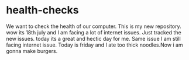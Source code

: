 # health-checks
We want to check the health of our computer.
This is my new repository.
wow its 18th july and I am facing a lot of internet issues.
Just tracked the new issues.
today its a great and hectic day for me.
Same issue I am still facing internet issue.
Today is friday and I ate too thick noodles.Now i am gonna make burgers.
